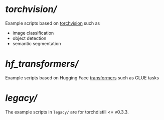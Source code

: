 # ***torchvision/***
Example scripts based on [torchvision](https://github.com/pytorch/vision) such as
- image classification
- object detection
- semantic segmentation

# ***hf_transformers/***
Example scripts based on Hugging Face [transformers](https://github.com/huggingface/transformers) such as GLUE tasks

# ***legacy/***
The example scripts in `legacy/` are for torchdistill <= v0.3.3.

